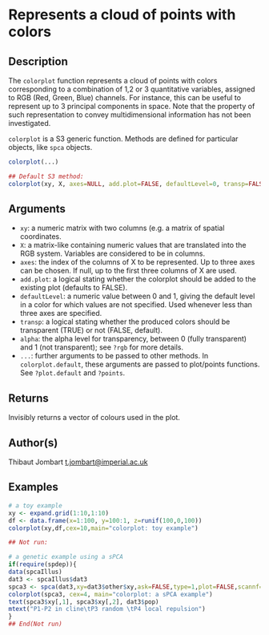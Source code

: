 # Represents a cloud of points with colors

## Description

The `colorplot` function represents a cloud of points with colors corresponding to a combination of 1,2 or 3 quantitative variables, assigned to RGB (Red, Green, Blue) channels. For instance, this can be useful to represent up to 3 principal components in space. Note that the property of such representation to convey multidimensional information has not been investigated.

 `colorplot` is a S3 generic function. Methods are defined for particular objects, like `spca` objects.

```r
colorplot(...)

## Default S3 method:
colorplot(xy, X, axes=NULL, add.plot=FALSE, defaultLevel=0, transp=FALSE, alpha=.5, ...)
```

## Arguments

- `xy`: a numeric matrix with two columns (e.g. a matrix of spatial coordinates.
- `X`: a matrix-like containing numeric values that are translated into the RGB system. Variables are considered to be in columns.
- `axes`: the index of the columns of X to be represented. Up to three axes can be chosen. If null, up to the first three columns of X are used.
- `add.plot`: a logical stating whether the colorplot should be added to the existing plot (defaults to FALSE).
- `defaultLevel`: a numeric value between 0 and 1, giving the default level in a color for which values are not specified. Used whenever less than three axes are specified.
- `transp`: a logical stating whether the produced colors should be transparent (TRUE) or not (FALSE, default).
- `alpha`: the alpha level for transparency, between 0 (fully transparent) and 1 (not transparent); see `?rgb` for more details.
- ``...``: further arguments to be passed to other methods. In `colorplot.default`, these arguments are passed to plot/points functions. See `?plot.default` and `?points`.

## Returns

Invisibly returns a vector of colours used in the plot.

## Author(s)

Thibaut Jombart t.jombart@imperial.ac.uk

## Examples

```r
# a toy example
xy <- expand.grid(1:10,1:10)
df <- data.frame(x=1:100, y=100:1, z=runif(100,0,100))
colorplot(xy,df,cex=10,main="colorplot: toy example")

## Not run:

# a genetic example using a sPCA
if(require(spdep)){
data(spcaIllus)
dat3 <- spcaIllus$dat3
spca3 <- spca(dat3,xy=dat3$other$xy,ask=FALSE,type=1,plot=FALSE,scannf=FALSE,nfposi=1,nfnega=1)
colorplot(spca3, cex=4, main="colorplot: a sPCA example")
text(spca3$xy[,1], spca3$xy[,2], dat3$pop)
mtext("P1-P2 in cline\tP3 random \tP4 local repulsion")
}
## End(Not run)
```



